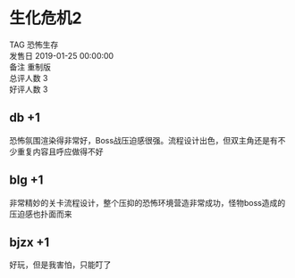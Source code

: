 



# 生化危机2
  
TAG 恐怖生存  
发售日 2019-01-25 00:00:00  
备注 重制版  
总评人数 3  
好评人数 3
##  db +1 


 恐怖氛围渲染得非常好，Boss战压迫感很强。流程设计出色，但双主角还是有不少重复内容且呼应做得不好 
## blg +1


非常精妙的关卡流程设计，整个压抑的恐怖环境营造非常成功，怪物boss造成的压迫感也扑面而来
## bjzx +1


好玩，但是我害怕，只能叮了